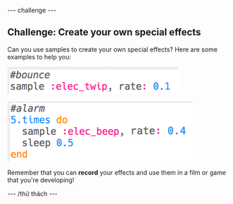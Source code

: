 \--- challenge \---

## Challenge: Create your own special effects

Can you use samples to create your own special effects? Here are some examples to help you:

![ảnh chụp màn hình](images/effects-bounce.png)

![ảnh chụp màn hình](images/effects-alarm.png)

Remember that you can **record** your effects and use them in a film or game that you're developing!

\--- /thử thách \---